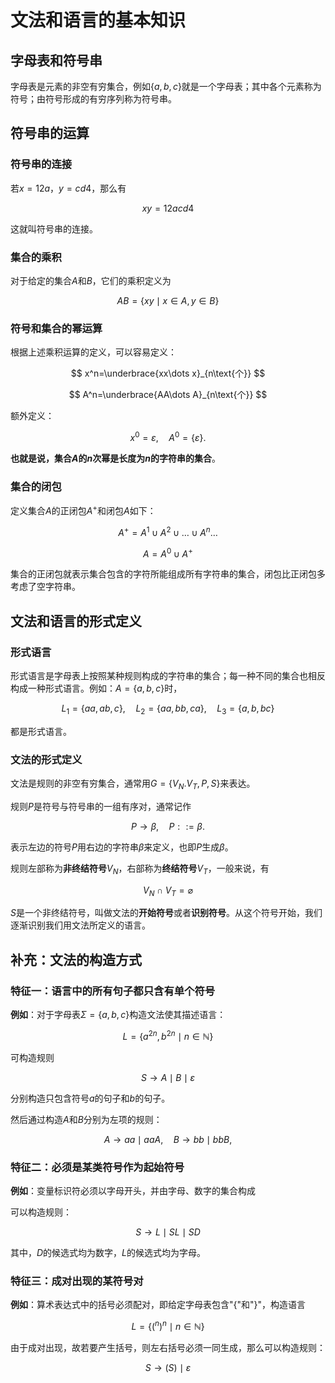 # 文法和语言的基本知识

## 字母表和符号串

字母表是元素的非空有穷集合，例如$\{a,b,c\}$就是一个字母表；其中各个元素称为符号；由符号形成的有穷序列称为符号串。

## 符号串的运算

### 符号串的连接

若$x=12a$，$y=cd4$，那么有


$$
xy=12acd4
$$


这就叫符号串的连接。

### 集合的乘积

对于给定的集合$A$和$B$，它们的乘积定义为


$$
AB=\{xy\mid x\in A,y\in B\}
$$


### 符号和集合的幂运算

根据上述乘积运算的定义，可以容易定义：


$$
x^n=\underbrace{xx\dots x}_{n\text{个}}
$$

$$
A^n=\underbrace{AA\dots A}_{n\text{个}}
$$

额外定义：


$$
x^0=\varepsilon,\quad A^0=\{\varepsilon \}.
$$


**也就是说，集合$A$的$n$次幂是长度为$n$的字符串的集合**。

### 集合的闭包

定义集合$A$的正闭包$A^+$和闭包$A$如下：


$$
A^+=A^1\cup A^2\cup \dots\cup A^n\dots
$$

$$
A=A^0\cup A^+
$$

集合的正闭包就表示集合包含的字符所能组成所有字符串的集合，闭包比正闭包多考虑了空字符串。

## 文法和语言的形式定义

### 形式语言

形式语言是字母表上按照某种规则构成的字符串的集合；每一种不同的集合也相反构成一种形式语言。例如：$A=\{a,b,c\}$时，


$$
L_1=\{aa,ab,c\},\quad L_2=\{aa,bb,ca\},\quad L_3=\{a,b,bc\}
$$


都是形式语言。

### 文法的形式定义

文法是规则的非空有穷集合，通常用$G=\{V_N.V_T,P,S\}$来表达。

规则$P$是符号与符号串的一组有序对，通常记作


$$
P\rightarrow\beta,\quad P::=\beta.
$$


表示左边的符号$P$用右边的字符串$\beta$来定义，也即$P$生成$\beta$。

规则左部称为**非终结符号**$V_N$，右部称为**终结符号**$V_T$，一般来说，有


$$
V_N\cap V_T=\varnothing
$$


$S$是一个非终结符号，叫做文法的**开始符号**或者**识别符号**。从这个符号开始，我们逐渐识别我们用文法所定义的语言。

## 补充：文法的构造方式

### 特征一：语言中的所有句子都只含有单个符号

**例如**：对于字母表$\Sigma=\{a,b,c\}$构造文法使其描述语言：


$$
L=\{a^{2n},b^{2n}\mid n\in\mathbb{N}\}
$$


可构造规则


$$
S\rightarrow A\mid B\mid \varepsilon
$$

分别构造只包含符号$a$的句子和$b$的句子。

然后通过构造$A$和$B$分别为左项的规则：


$$
A\rightarrow aa\mid aaA,\quad B\rightarrow bb\mid bbB,
$$


 

### 特征二：必须是某类符号作为起始符号

**例如**：变量标识符必须以字母开头，并由字母、数字的集合构成

可以构造规则：


$$
S\rightarrow L\mid SL\mid SD
$$


其中，$D$的候选式均为数字，$L$的候选式均为字母。



### 特征三：成对出现的某符号对

**例如**：算术表达式中的括号必须配对，即给定字母表包含"{"和"}"，构造语言


$$
L=\{(^n)^n\mid n\in \mathbb{N}\}
$$


由于成对出现，故若要产生括号，则左右括号必须一同生成，那么可以构造规则：


$$
S\rightarrow (S)\mid\varepsilon
$$

